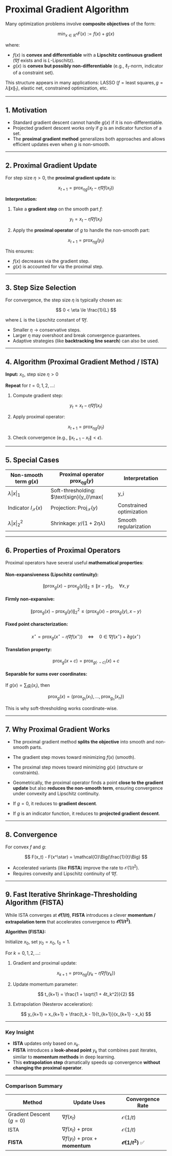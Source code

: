 # Proximal Gradient Algorithm

Many optimization problems involve **composite objectives** of the form:

$$
\min_{x \in \mathbb{R}^n} F(x) := f(x) + g(x)
$$

where:  

- $f(x)$ is **convex and differentiable** with a **Lipschitz continuous gradient** ($\nabla f$ exists and is $L$-Lipschitz).  
- $g(x)$ is **convex but possibly non-differentiable** (e.g., $\ell_1$-norm, indicator of a constraint set).  

This structure appears in many applications: LASSO ($f = \text{least squares}, g = \lambda \|x\|_1$), elastic net, constrained optimization, etc.

---

## 1. Motivation

- Standard gradient descent cannot handle $g(x)$ if it is non-differentiable.  
- Projected gradient descent works only if $g$ is an indicator function of a set.  
- The **proximal gradient method** generalizes both approaches and allows efficient updates even when $g$ is non-smooth.

---

## 2. Proximal Gradient Update

For step size $\eta > 0$, the **proximal gradient update** is:

$$
x_{t+1} = \text{prox}_{\eta g}\big(x_t - \eta \nabla f(x_t)\big)
$$

**Interpretation:**

1. Take a **gradient step** on the smooth part $f$:

$$
y_t = x_t - \eta \nabla f(x_t)
$$

2. Apply the **proximal operator** of $g$ to handle the non-smooth part:

$$
x_{t+1} = \text{prox}_{\eta g}(y_t)
$$

This ensures:

- $f(x)$ decreases via the gradient step.  
- $g(x)$ is accounted for via the proximal step.  

---

## 3. Step Size Selection

For convergence, the step size $\eta$ is typically chosen as:

$$
0 < \eta \le \frac{1}{L}
$$

where $L$ is the Lipschitz constant of $\nabla f$.  

- Smaller $\eta$ → conservative steps.  
- Larger $\eta$ may overshoot and break convergence guarantees.  
- Adaptive strategies (like **backtracking line search**) can also be used.

---

## 4. Algorithm (Proximal Gradient Method / ISTA)

**Input:** $x_0$, step size $\eta > 0$  

**Repeat** for $t = 0, 1, 2, \dots$:  

1. Compute gradient step:

$$
y_t = x_t - \eta \nabla f(x_t)
$$

2. Apply proximal operator:

$$
x_{t+1} = \text{prox}_{\eta g}(y_t)
$$

3. Check convergence (e.g., $\|x_{t+1} - x_t\| < \epsilon$).

---

## 5. Special Cases

| Non-smooth term $g(x)$ | Proximal operator $\text{prox}_{\eta g}(y)$ | Interpretation |
|----------------------------|----------------------------------------------|----------------|
| $\lambda \|x\|_1$       | Soft-thresholding: $\text{sign}(y_i)\max(|y_i| - \eta\lambda, 0)$ | Promotes sparsity |
| Indicator $I_{\mathcal{X}}(x)$ | Projection: $\text{Proj}_{\mathcal{X}}(y)$ | Constrained optimization |
| $\lambda \|x\|_2^2$     | Shrinkage: $y / (1 + 2\eta\lambda)$        | Smooth regularization |

---

## 6. Properties of Proximal Operators

Proximal operators have several useful **mathematical properties**:

#### **Non-expansiveness (Lipschitz continuity):**

$$
\|\text{prox}_{g}(x) - \text{prox}_{g}(y)\|_2 \le \|x - y\|_2, \quad \forall x, y
$$

#### **Firmly non-expansive:**

$$
\|\text{prox}_{g}(x) - \text{prox}_{g}(y)\|_2^2 \le \langle \text{prox}_{g}(x) - \text{prox}_{g}(y), x - y \rangle
$$

#### **Fixed point characterization:**

$$
x^\star = \text{prox}_{g}(x^\star - \eta \nabla f(x^\star)) \quad \Longleftrightarrow \quad 0 \in \nabla f(x^\star) + \partial g(x^\star)
$$

#### **Translation property:**

$$
\text{prox}_{g}(x + c) = \text{prox}_{g(\cdot - c)}(x) + c
$$

#### **Separable for sums over coordinates:**

If $g(x) = \sum_i g_i(x_i)$, then

$$
\text{prox}_{g}(x) = \big( \text{prox}_{g_1}(x_1), \dots, \text{prox}_{g_n}(x_n) \big)
$$

This is why soft-thresholding works coordinate-wise.

---

## 7. Why Proximal Gradient Works

- The proximal gradient method **splits the objective** into smooth and non-smooth parts.  
- The gradient step moves toward minimizing $f(x)$ (smooth).  
- The proximal step moves toward minimizing $g(x)$ (structure or constraints).  
- Geometrically, the proximal operator finds a point **close to the gradient update** but also **reduces the non-smooth term**, ensuring convergence under convexity and Lipschitz continuity.  

- If $g = 0$, it reduces to **gradient descent**.  
- If $g$ is an indicator function, it reduces to **projected gradient descent**.  

---

## 8. Convergence

For convex $f$ and $g$:

$$
F(x_t) - F(x^\star) = \mathcal{O}\Big(\frac{1}{t}\Big)
$$

- Accelerated variants (like **FISTA**) improve the rate to $\mathcal{O}(1/t^2)$.  
- Requires convexity and Lipschitz continuity of $\nabla f$.

---

## 9. Fast Iterative Shrinkage-Thresholding Algorithm (FISTA)

While ISTA converges at **$\mathcal{O}(1/t)$**, **FISTA** introduces a clever **momentum / extrapolation term** that accelerates convergence to **$\mathcal{O}(1/t^2)$**.

**Algorithm (FISTA):**

Initialize $x_0$, set $y_0 = x_0$, $t_0 = 1$.

For $k = 0, 1, 2, \dots$:

1. Gradient and proximal update:

$$
x_{k+1} = \text{prox}_{\eta g}(y_k - \eta \nabla f(y_k))
$$

2. Update momentum parameter:

$$
t_{k+1} = \frac{1 + \sqrt{1 + 4t_k^2}}{2}
$$

3. Extrapolation (Nesterov acceleration):

$$
y_{k+1} = x_{k+1} + \frac{t_k - 1}{t_{k+1}}(x_{k+1} - x_k)
$$

---

### **Key Insight**

- **ISTA** updates only based on $x_k$.  
- **FISTA** introduces a **look-ahead point** $y_k$ that combines past iterates, similar to **momentum methods** in deep learning.
- This **extrapolation step** dramatically speeds up convergence **without changing the proximal operator**.

---

### **Comparison Summary**

| Method | Update Uses | Convergence Rate |
|--------|------------|------------------|
| Gradient Descent ($g = 0$) | $\nabla f(x_t)$ | $\mathcal{O}(1/t)$ |
| ISTA | $\nabla f(x_t)$ + prox | $\mathcal{O}(1/t)$ |
| **FISTA** | $\nabla f(y_t)$ + prox + **momentum** | **$\mathcal{O}(1/t^2)$** ✅ |
 